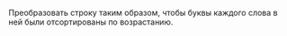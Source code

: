 Преобразовать строку таким образом, чтобы буквы каждого слова в ней были отсортированы по возрастанию.